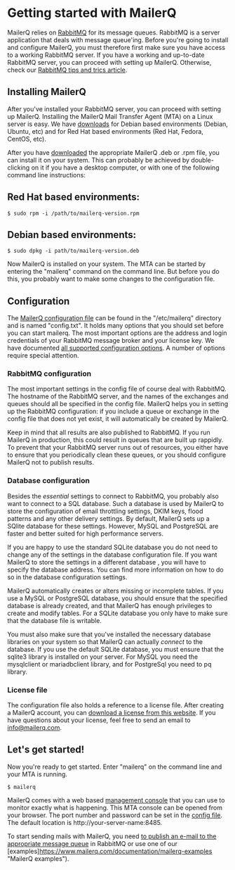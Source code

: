 # Getting started with MailerQ

MailerQ relies on [RabbitMQ](https://www.rabbitmq.com) for its message queues. 
RabbitMQ is a server application that deals with message queue'ing. Before you're 
going to install and configure MailerQ, you must therefore first make sure you 
have access to a working RabbitMQ server. If you have a working and up-to-date 
RabbitMQ server, you can proceed with setting up MailerQ. Otherwise, check our 
[RabbitMQ tips and trics article](https://www.mailerq.com/documentation/rabbitmq).

## Installing MailerQ

After you've installed your RabbitMQ server, you can proceed with setting up MailerQ. 
Installing the MailerQ Mail Transfer Agent (MTA) on a Linux server is easy. We have 
[downloads](https://www.mailerq.com/product/download "Download MailerQ") for Debian based environments
(Debian, Ubuntu, etc) and for Red Hat based environments (Red Hat, Fedora, CentOS, etc).

After you have [downloaded](https://www.mailerq.com/product/download "Download MailerQ") the appropriate 
MailerQ .deb or .rpm file, you can install it on your system. This can probably 
be achieved by double-clicking on it if you have a desktop computer, or with 
one of the following command line instructions:

## Red Hat based environments:

```
$ sudo rpm -i /path/to/mailerq-version.rpm
```

## Debian based environments:

```
$ sudo dpkg -i path/to/mailerq-version.deb
```


Now MailerQ is installed on your system. The MTA can be started by entering the
"mailerq" command on the command line. But before you do this, you probably
want to make some changes to the configuration file.

## Configuration

The [MailerQ configuration file](https://www.mailerq.com/documentation/configuration "MailerQ configuration")
can be found in the "/etc/mailerq" directory and is named "config.txt". It holds
many options that you should set before you can start mailerq. The most important
options are the address and login credentials of your RabbitMQ message broker
and your license key. We have documented [all supported configuration options](https://www.mailerq.com/documentation/configuration "MailerQ configuration").
A number of options require special attention.

### RabbitMQ configuration

The most important settings in the config file of course deal with RabbitMQ.
The hostname of the RabbitMQ server, and the names of the exchanges and queues
should all be specified in the config file. MailerQ helps you in setting up the
RabbitMQ configuration: if you include a queue or exchange in the config file
that does not yet exist, it will automatically be created by MailerQ.

Keep in mind that all results are also published to RabbitMQ. If you run MailerQ
in production, this could result in queues that are built up rappidly. To prevent
that your RabbitMQ server runs out of resources, you either have to ensure that
you periodically clean these queues, or you should configure MailerQ not to publish results.

### Database configuration

Besides the _essential_ settings to connect to RabbitMQ, you probably also want to
connect to a SQL database. Such a database is used by MailerQ to store the configuration
of email throttling settings, DKIM keys, flood patterns and any other delivery settings.
By default, MailerQ sets up a SQlite database for these settings. However, MySQL and
PostgreSQL are faster and better suited for high performance servers.

If you are happy to use the standard SQLite database you do not need to change any
of the settings in the database configuration file. If you want MailerQ to store the
settings in a different database , you will have to specify the database address.
You can find more information on how to do so in the database configuration settings.

MailerQ automatically creates or alters missing or incomplete tables. If you use a
MySQL or PostgreSQL database, you should ensure that the specified database is
already created, and that MailerQ has enough privileges to create and modify tables.
For a SQLite database you only have to make sure that the database file is writable.

You must also make sure that you've installed the necessary database libraries on
your system so that MailerQ can actually _connect_ to the database. If you use the
default SQLite database, you must ensure that the sqlite3 library is installed on
your server. For MySQL you need the mysqlclient or mariadbclient library, and for
PostgreSql you need to pq library.

### License file

The configuration file also holds a reference to a license file. After creating a
MailerQ account, you can [download a license from this website](/product/license).
If you have questions about your license, feel free to send an email to
[info@mailerq.com](mailto:info@mailerq.com).

## Let's get started!

Now you're ready to get started. Enter "mailerq" on the command line and your MTA is running.

```
$ mailerq
```

MailerQ comes with a web based
[management console](https://www.mailerq.com/documentation/management-console "An MTA with a management console")
that you can use to monitor exactly what is happening. This MTA console can be opened
from your browser. The port number and password can be set in
the [config file](https://www.mailerq.com/documentation/configuration "MailerQ configuration"). 
The default location is http://your-server-name:8485.

To start sending mails with MailerQ, you need
[to publish an e-mail to the appropriate message queue](https://www.mailerq.com/documentation/send-email "Send emails with MailerQ")
in RabbitMQ or use one of our [examples]https://www.mailerq.com/documentation/mailerq-examples "MailerQ examples").
